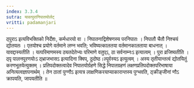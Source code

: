 ```yaml
---
index: 3.3.4
sutra: यावत्पुरानिपातयोर्लट्
vritti: padamanjari
---
```


 ठ्पुराऽ इत्यविभक्तिको निर्देशः, कर्मधारयो वा । निपातनाद्विशेषणस्य परनिपातः । निपातौ चैतौ निश्चयं द्योतयतः । एतयोश्च प्रयोगे वर्तमाने लण्न भवति; भविष्यत्कालतया वर्तमानकालताया बाधनात् । यावद्दास्यतीति । यत्परिमाणमस्य ठ्यतदेतेभ्यः परिमाणे वतुप्ऽ, ठा सर्वनाम्नःऽ इत्यात्वम् । पुरा व्रजिष्यतीति । ठ्पृ पालनपूरणयोःऽ ठ्भ्राजभासऽ इत्यादिना क्विप्, ठुदोष्ठ।ल्पूर्वस्यऽ इत्युत्वम् । अस्य तृतीयान्तत्वं द्योतयितुं करणभूतयेत्युक्तम् । प्रतिपदोक्तत्वादेव निपातयोर्ग्रहणे सिद्धे निपातग्रहणं लक्षणप्रतिपदोक्तपरिभाषाया अनित्यत्वज्ञापनार्थम् । तेन ठातां पुग्णौऽ इत्यत्र लाक्षणिकरयाप्याकारान्तस्य पुग्भवति, ठ्क्रीङ्जीनां णौऽ क्रापयति, जापयतीति ॥